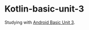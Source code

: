 # Kotlin-basic-unit-3
Studying with  <a href="https://developer.android.com/courses/android-basics-kotlin/unit-3">Android Basic Unit 3</a>.
